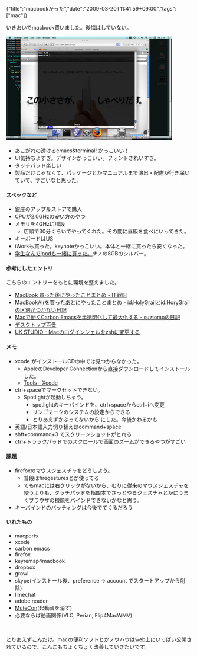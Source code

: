 {"title":"macbookかった","date":"2009-03-20T11:41:59+09:00","tags":["mac"]}

<!-- DATE: 2009-03-20T02:41:59+00:00 -->
<!-- OLDURL: http://d.hatena.ne.jp/cou929_la/20090320/ -->


<div class="section">
<p>いきおいでmacbook買いました。後悔はしていない。</p>
<img src="images/20090321024339.png"/>

<ul>
<li>あこがれの透けるemacs&terminal! かっこいい！</li>
<li>UI気持ちよすぎ。デザインかっこいい。フォントきれいすぎ。</li>
<li>タッチパッド楽しい</li>
<li>製品だけじゃなくて、パッケージとかマニュアルまで演出・配慮が行き届いていて、すごいなと思った。</li>
</ul>
<h4>スペックなど</h4>

<ul>
<li>銀座のアップルストアで購入</li>
<li>CPUが2.0GHzの安い方のやつ</li>
<li>メモリを4GHzに増設

<ul>
<li>店頭で30分くらいでやってくれた。その間に昼飯を食べにいってきた。</li>
</ul>
</li>
<li>キーボードはUS</li>
<li>iWorkも買った。keynoteかっこいい。本体と一緒に買ったら安くなった。</li>
<li><a href="http://store.apple.com/jp_edu_1460/browse/home/campaigns/back_to_school/2009" target="_blank">学生なんでipodも一緒に買った。</a>ナノの8GBのシルバー。</li>
</ul>
<h4>参考にしたエントリ</h4>
<p>こちらのエントリーをもとに環境を整えました。</p>

<ul>
<li><a href="http://d.hatena.ne.jp/amachang/20080318/1205824212" target="_blank">MacBook 買った後にやったことまとめ - IT戦記</a></li>
<li><a href="http://d.hatena.ne.jp/HolyGrail/20080305/1204729899" target="_blank">MacBookAirを買ったあとにやったことまとめ - id:HolyGrailとid:HoryGrailの区別がつかない日記</a></li>
<li><a href="http://d.hatena.ne.jp/suztomo/20080923/1222149517" target="_blank">Macで動くCarbon Emacsを半透明化して最大化する - suztomoの日記</a></li>
<li><a href="http://bb.watch.impress.co.jp/cda/desktop/24863.html" target="_blank">デスクトップ百景</a></li>
<li><a href="http://ukstudio.jp/2007/10/mac_loginshell_zsh/" target="_blank">UK STUDIO - Macのログインシェルをzshに変更する</a></li>
</ul>
<h4>メモ</h4>

<ul>
<li>xcode がインストールCDの中では見つからなかった。

<ul>
<li>AppleのDeveloper Connectionから直接ダウンロードしてインストールした。</li>
<li><a href="http://developer.apple.com/TOOLS/xcode/" target="_blank">Tools - Xcode</a></li>
</ul>
</li>
<li>ctrl+spaceでマークセットできない。

<ul>
<li>Spotlightが起動しちゃう。

<ul>
<li>spotlightのキーバインドを、ctrl+spaceからctrl+iへ変更</li>
<li>リンゴマークのシステムの設定からできる</li>
<li>とりあえずかぶってないからiにした。今後かわるかも</li>
</ul>
</li>
</ul>
</li>
<li>英語/日本語入力切り替えはcommand+space</li>
<li>shft+command+3 でスクリーンショットがとれる</li>
<li>ctrl+トラックパッドでのスクロールで画面のズームができるやつがすごい</li>
</ul>
<h4>課題</h4>

<ul>
<li>firefoxのマウスジェスチャをどうしよう。

<ul>
<li>普段はfiregesturesとか使ってる</li>
<li>でもmacには右クリックがないから、むりに従来のマウスジェスチャを使うよりも、タッチパッドを指四本でさっとやるジェスチャとかにうまくブラウザの機能をバインドできないかなと思う。</li>
</ul>
</li>
<li>キーバインドのバッティングは今後でてくるだろう</li>
</ul>
<h4>いれたもの</h4>

<ul>
<li>macports</li>
<li>xcode</li>
<li>carbon emacs</li>
<li>firefox</li>
<li>keyremap4macbook</li>
<li>dropbox</li>
<li>growl</li>
<li>skype(インストール後、preference -> account でスタートアップから削除)</li>
<li>limechat</li>
<li>adobe reader</li>
<li><a href="http://homepage1.nifty.com/macbs/download.htm#MuteCon" target="_blank">MuteCon</a>(起動音を消す)</li>
<li>必要ならば動画関係(VLC, Perian, Flip4MacWMV)</li>
</ul>
<br>

<p>とりあえずこんだけ。macの便利ソフトとかノウハウはweb上にいっぱい公開されているので、こんごもちょくちょく改善していきたいです。</p>
</div>






